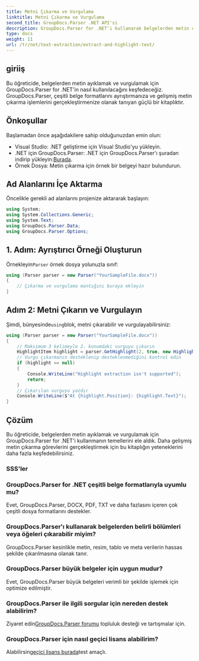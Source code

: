 ```yaml
---
title: Metni Çıkarma ve Vurgulama
linktitle: Metni Çıkarma ve Vurgulama
second_title: GroupDocs.Parser .NET API'si
description: GroupDocs.Parser for .NET'i kullanarak belgelerden metin çıkarmayı ve vurgulamayı öğrenin. .NET projelerinizde etkili metin çıkarma için kolay adımlar.
type: docs
weight: 11
url: /tr/net/text-extraction/extract-and-highlight-text/
---
```

## giriiş
Bu öğreticide, belgelerden metin ayıklamak ve vurgulamak için GroupDocs.Parser for .NET'in nasıl kullanılacağını keşfedeceğiz. GroupDocs.Parser, çeşitli belge formatlarını ayrıştırmanıza ve gelişmiş metin çıkarma işlemlerini gerçekleştirmenize olanak tanıyan güçlü bir kitaplıktır.
## Önkoşullar
Başlamadan önce aşağıdakilere sahip olduğunuzdan emin olun:
- Visual Studio: .NET geliştirme için Visual Studio'yu yükleyin.
-  .NET için GroupDocs.Parser: .NET için GroupDocs.Parser'ı şuradan indirip yükleyin:[Burada](https://releases.groupdocs.com/parser/net/).
- Örnek Dosya: Metin çıkarma için örnek bir belgeyi hazır bulundurun.

## Ad Alanlarını İçe Aktarma
Öncelikle gerekli ad alanlarını projenize aktararak başlayın:
```csharp
using System;
using System.Collections.Generic;
using System.Text;
using GroupDocs.Parser.Data;
using GroupDocs.Parser.Options;
```
## 1. Adım: Ayrıştırıcı Örneği Oluşturun
 Örnekleyin`Parser` örnek dosya yolunuzla sınıf:
```csharp
using (Parser parser = new Parser("YourSampleFile.docx"))
{
    // Çıkarma ve vurgulama mantığını buraya ekleyin
}
```
## Adım 2: Metni Çıkarın ve Vurgulayın
 Şimdi, bünyesinde`using`blok, metni çıkarabilir ve vurgulayabilirsiniz:
```csharp
using (Parser parser = new Parser("YourSampleFile.docx"))
{
    // Maksimum 3 kelimeyle 2. konumdaki vurguyu çıkarın
    HighlightItem highlight = parser.GetHighlight(2, true, new HighlightOptions(3));
    // Vurgu çıkarmanın desteklenip desteklenmediğini kontrol edin
    if (highlight == null)
    {
        Console.WriteLine("Highlight extraction isn't supported");
        return;
    }
    // Çıkarılan vurguyu yazdır
    Console.WriteLine($"At {highlight.Position}: {highlight.Text}");
}
```

## Çözüm
Bu öğreticide, belgelerden metin ayıklamak ve vurgulamak için GroupDocs.Parser for .NET'i kullanmanın temellerini ele aldık. Daha gelişmiş metin çıkarma görevlerini gerçekleştirmek için bu kitaplığın yeteneklerini daha fazla keşfedebilirsiniz.

### SSS'ler
### GroupDocs.Parser for .NET çeşitli belge formatlarıyla uyumlu mu?
Evet, GroupDocs.Parser, DOCX, PDF, TXT ve daha fazlasını içeren çok çeşitli dosya formatlarını destekler.
### GroupDocs.Parser'ı kullanarak belgelerden belirli bölümleri veya öğeleri çıkarabilir miyim?
GroupDocs.Parser kesinlikle metin, resim, tablo ve meta verilerin hassas şekilde çıkarılmasına olanak tanır.
### GroupDocs.Parser büyük belgeler için uygun mudur?
Evet, GroupDocs.Parser büyük belgeleri verimli bir şekilde işlemek için optimize edilmiştir.
### GroupDocs.Parser ile ilgili sorgular için nereden destek alabilirim?
 Ziyaret edin[GroupDocs.Parser forumu](https://forum.groupdocs.com/c/parser/17) topluluk desteği ve tartışmalar için.
### GroupDocs.Parser için nasıl geçici lisans alabilirim?
 Alabilirsin[geçici lisans burada](https://purchase.groupdocs.com/temporary-license/)test amaçlı.